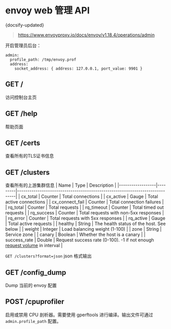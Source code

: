 # envoy web 管理 API
{docsify-updated}

> https://www.envoyproxy.io/docs/envoy/v1.18.4/operations/admin

开启管理员后台：
```
admin:
  profile_path: /tmp/envoy.prof
  address:
    socket_address: { address: 127.0.0.1, port_value: 9901 }
```

## GET /
访问控制台主页

## GET /help
帮助页面

## GET /certs
查看所有的TLS证书信息

## GET /clusters
查看所有的上游集群信息
| Name             | Type    | Description                                                                 |
|------------------|---------|-----------------------------------------------------------------------------|
| cx_total         | Counter | Total connections                                                           |
| cx_active        | Gauge   | Total active connections                                                    |
| cx_connect_fail  | Counter | Total connection failures                                                   |
| rq_total         | Counter | Total requests                                                              |
| rq_timeout       | Counter | Total timed out requests                                                    |
| rq_success       | Counter | Total requests with non-5xx responses                                       |
| rq_error         | Counter | Total requests with 5xx responses                                           |
| rq_active        | Gauge   | Total active requests                                                       |
| healthy          | String  | The health status of the host. See below                                   |
| weight           | Integer | Load balancing weight (1-100)                                               |
| zone             | String  | Service zone                                                                |
| canary           | Boolean | Whether the host is a canary                                                |
| success_rate     | Double  | Request success rate (0-100). -1 if not enough [request volume](#) in interval |

`GET /clusters?format=json` json 格式输出


## GET /config_dump
Dump 当前的 envoy 配置

## POST /cpuprofiler
启用或禁用 CPU 剖析器。需要使用 gperftools 进行编译。输出文件可通过 `admin.profile_path` 配置。